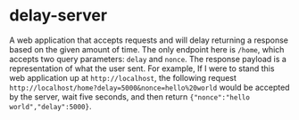 # delay-server
A web application that accepts requests and will delay returning a response based on the given amount of time. The only endpoint here is `/home`, which accepts two query parameters: `delay` and `nonce`. The response payload is a representation of what the user sent. For example, If I were to stand this web application up at `http://localhost`, the following request `http://localhost/home?delay=5000&nonce=hello%20world` would be accepted by the server, wait five seconds, and then return `{"nonce":"hello world","delay":5000}`.
